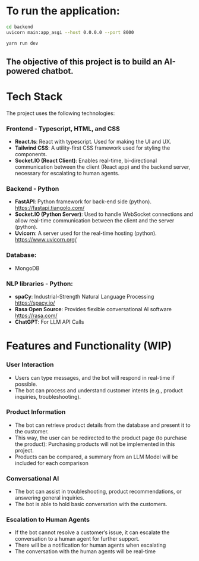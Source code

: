 # To run the application:

```sh
cd backend
uvicorn main:app_asgi --host 0.0.0.0 --port 8000
```
```sh
yarn run dev
```
## The objective of this project is to build an AI-powered chatbot.

# Tech Stack

The project uses the following technologies:

### Frontend - Typescript, HTML, and CSS
- **React.ts**: React with typescript. Used for making the UI and UX.
- **Tailwind CSS**: A utility-first CSS framework used for styling the components.
- **Socket.IO (React Client)**: Enables real-time, bi-directional communication between the client (React app) and the backend server, necessary for escalating to human agents.

### Backend - Python
- **FastAPI**: Python framework for back-end side (python). https://fastapi.tiangolo.com/
- **Socket.IO (Python Server)**: Used to handle WebSocket connections and allow real-time communication between the client and the server (python).
- **Uvicorn**: A server used for the real-time hosting (python). https://www.uvicorn.org/

### Database: 
- MongoDB

### NLP libraries - Python: 
- **spaCy**: Industrial-Strength Natural Language Processing https://spacy.io/
- **Rasa Open Source**: Provides flexible conversational AI software https://rasa.com/
- **ChatGPT**: For LLM API Calls

# Features and Functionality (WIP)

### User Interaction
-	Users can type messages, and the bot will respond in real-time if possible.
-	The bot can process and understand customer intents (e.g., product inquiries, troubleshooting).

### Product Information
-	The bot can retrieve product details from the database and present it to the customer.
-   This way, the user can be redirected to the product page (to purchase the product): Purchasing products will not be implemented in this project.
-   Products can be compared, a summary from an LLM Model will be included for each comparison

### Conversational AI
-	The bot can assist in troubleshooting, product recommendations, or answering general inquiries.
-   The bot is able to hold basic conversation with the customers. 

### Escalation to Human Agents
-	If the bot cannot resolve a customer’s issue, it can escalate the conversation to a human agent for further support.
-   There will be a notification for human agents when escalating
-   The conversation with the human agents will be real-time